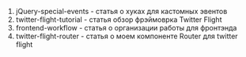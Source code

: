 1. jQuery-special-events - статья о хуках для кастомных эвентов
2. twitter-flight-tutorial - статья обзор фрэймоврка Twitter Flight
3. frontend-workflow - статья о организации работы для фронтэнда
4. twitter-flight-router - статья о моем компоненте Router для twitter flight